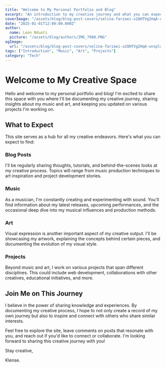 ```yaml
---
title: "Welcome to My Personal Portfolio and Blog"
excerpt: "An introduction to my creative journey and what you can expect to find on this site. I'll be sharing my thoughts on music, art, and various projects I'm working on."
coverImage: "/assets/blog/blog-post-covers/selina-farzaei-x2QHTVg2HqA-unsplash.jpg"
date: "2025-01-01T12:00:00.000Z"
author:
  name: Leon Nduati
  picture: "/assets/blog/authors/IMG_7908.PNG"
ogImage:
  url: "/assets/blog/blog-post-covers/selina-farzaei-x2QHTVg2HqA-unsplash.jpg"
tags: ["Introduction", "Music", "Art", "Projects"]
category: "Tech"
---
```


# Welcome to My Creative Space

Hello and welcome to my personal portfolio and blog! I'm excited to share this space with you where I'll be documenting my creative journey, sharing insights about my music and art, and keeping you updated on various projects I'm working on.

## What to Expect

This site serves as a hub for all my creative endeavors. Here's what you can expect to find:

### Blog Posts

I'll be regularly sharing thoughts, tutorials, and behind-the-scenes looks at my creative process. Topics will range from music production techniques to art inspiration and project development stories.

### Music

As a musician, I'm constantly creating and experimenting with sound. You'll find information about my latest releases, upcoming performances, and the occasional deep dive into my musical influences and production methods.

### Art

Visual expression is another important aspect of my creative output. I'll be showcasing my artwork, explaining the concepts behind certain pieces, and documenting the evolution of my visual style.

### Projects

Beyond music and art, I work on various projects that span different disciplines. This could include web development, collaborations with other creatives, educational initiatives, and more.

## Join Me on This Journey

I believe in the power of sharing knowledge and experiences. By documenting my creative process, I hope to not only create a record of my own journey but also to inspire and connect with others who share similar interests.

Feel free to explore the site, leave comments on posts that resonate with you, and reach out if you'd like to connect or collaborate. I'm looking forward to sharing this creative journey with you!

Stay creative,

Klense.
